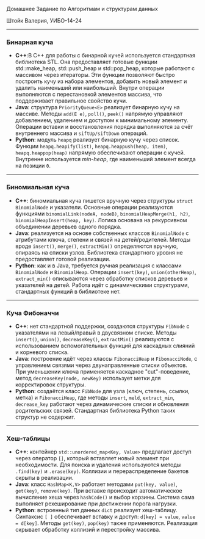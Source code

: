 Домашнее Задание по Алгоритмам и структурам данных

Штойк Валерия, УИБО-14-24
__________________________________________________________

### Бинарная куча
- **C++**:В C++ для работы с бинарной кучей используется стандартная библиотека STL. Она предоставляет готовые функции std::make_heap, std::push_heap и std::pop_heap, которые работают с массивом через итераторы. Эти функции позволяют быстро построить кучу из набора элементов, добавить новый элемент и удалить наименьший или наибольший. Внутри операции выполняются с перестановкой элементов массива, что поддерживает правильное свойство кучи.  
- **Java**: структура `PriorityQueue<E>` реализует бинарную кучу на массиве. Методы `add(E e)`, `poll()`, `peek()` напрямую управляют добавлением, удалением и доступом к минимальному элементу. Операции вставки и восстановления порядка выполняются за счёт внутреннего массива и `siftUp/siftDown` операций.  
- **Python**: модуль `heapq` реализует бинарную кучу через список. Функции `heapq.heapify(list)`, `heapq.heappush(heap, item)`, `heapq.heappop(heap)` напрямую обеспечивают операции с кучей. Внутренне используется *min-heap*, где наименьший элемент всегда на позиции `0`.

***

### Биномиальная куча
- **C++**: биномиальная куча пишется вручную через структуры `struct BinomialNode` и указатели. Основные операции реализуются функциями `binomialLink(nodeA, nodeB)`, `binomialHeapMerge(h1, h2)`, `binomialHeapInsert(heap, key)`. Логика основана на рекурсивном объединении деревьев одного порядка.  
- **Java**: реализуется на основе собственных классов `BinomialNode` с атрибутами ключа, степени и связей на детей/родителей. Методы вроде `insert()`, `merge()`, `extractMin()` определяются вручную, опираясь на списки узлов. Библиотека стандартного уровня не предоставляет готовой реализации.  
- **Python**: как и в Java, требуется ручная реализация с классами `BinomialNode` и `BinomialHeap`. Операции `insert(key)`, `union(otherHeap)`, `extract_min()` описываются через обработку списков деревьев и указателей на детей. Работа идёт с динамическими структурами, стандартных функций в библиотеке нет.

***

### Куча Фибоначчи
- **C++**: нет стандартной поддержки, создаются структуры `FibNode` с указателями на левый/правый в двусвязном списке. Методы `insert()`, `union()`, `decreaseKey()`, `extractMin()` реализуются с использованием вспомогательных функций для каскадных слияний и корневого списка.  
- **Java**: построение идёт через классы `FibonacciHeap` и `FibonacciNode`, с управлением связями через двунаправленные списки объектов. При уменьшении ключа применяется каскадное "cut"-поведение, метод `decreaseKey(node, newKey)` использует метки для корректировок структуры.  
- **Python**: создаётся класс `FibNode` для узла (ключ, степень, ссылки, метка) и `FibonacciHeap`, где методы `insert`, `meld`, `extract_min`, `decrease_key` работают через динамические списки и обновления родительских связей. Стандартная библиотека Python таких структур не содержит.

***

### Хеш-таблицы
- **C++**: контейнер `std::unordered_map<Key, Value>` предлагает доступ через оператор `[]`, который вставляет новый элемент при необходимости. Для поиска и удаления используются методы `.find(key)` и `.erase(key)`. Коллизии и перераспределение бакетов скрыты в реализации.  
- **Java**: класс `HashMap<K,V>` работает методами `put(key, value)`, `get(key)`, `remove(key)`. При вставке происходит автоматическое вычисление хеша через `hashCode()` и выбор корзины. Система сама выполняет рехеширование при достижении порога нагрузки.  
- **Python**: встроенный тип данных `dict` реализует хеш-таблицу. Синтаксис `[ ]` обеспечивает вставку и доступ: `d[key] = value`, `value = d[key]`. Методы `get(key)`, `pop(key)` также применяются. Реализация скрывает обработку коллизий и перестройку массива.

